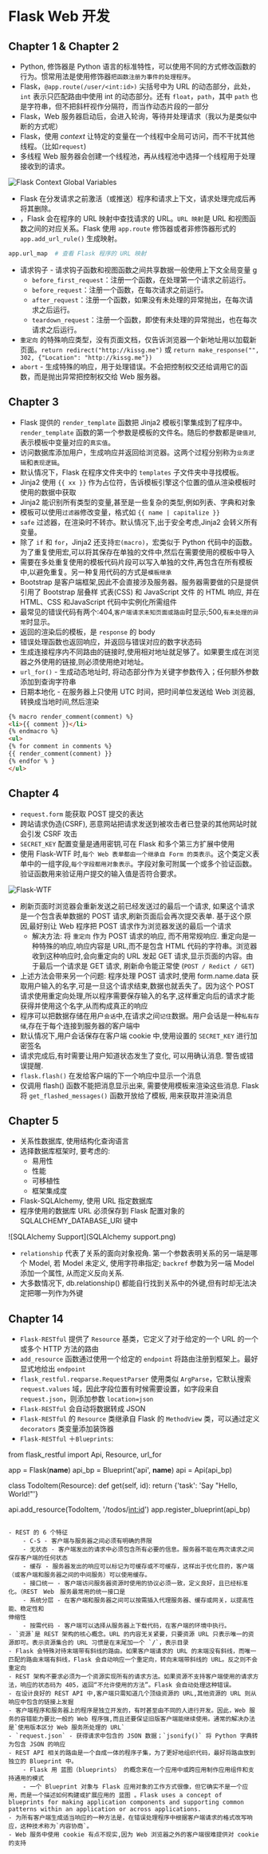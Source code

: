 # Flask Web 开发

## Chapter 1 & Chapter 2

- Python, 修饰器是 Python 语言的标准特性，可以使用不同的方式修改函数的行为。惯常用法是使用修饰器`把函数注册为事件的处理程序`。
- Flask，`@app.route(/user/<int:id>)` 尖括号中为 URL 的动态部分，此处，`int` 表示只匹配路由中使用 int 的动态部分。还有 `float`，`path`，其中 `path` 也是字符串，但不把斜杆视作分隔符，而当作动态片段的一部分
- Flask，Web 服务器启动后，会进入轮询，等待并处理请求（我以为是类似中断的方式呢）
- Flask，使用 *context* 让特定的变量在一个线程中全局可访问，而不干扰其他线程。（比如`request`)
- 多线程 Web 服务器会创建一个线程池，再从线程池中选择一个线程用于处理接收到的请求。

![Flask Context Global Variables](flask_context_global_variables.png)

- Flask 在分发请求之前激活（或推送）程序和请求上下文，请求处理完成后再将其删除。
- ，Flask 会在程序的 URL 映射中查找请求的 URL。`URL 映射`是 URL 和视图函数之间的对应关系。Flask 使用 `app.route` 修饰器或者非修饰器形式的 `app.add_url_rule()` 生成映射。

```python
app.url_map  # 查看 Flask 程序的 URL 映射
```

- 请求钩子 - 请求钩子函数和视图函数之间共享数据一般使用上下文全局变量 g
    - `before_first_request`：注册一个函数，在处理第一个请求之前运行。
    - `before_request`：注册一个函数，在每次请求之前运行。
    - `after_request`：注册一个函数，如果没有未处理的异常抛出，在每次请求之后运行。
    - `teardown_request`：注册一个函数，即使有未处理的异常抛出，也在每次请求之后运行。
- `重定向` 的特殊响应类型，没有页面文档，仅告诉浏览器一个新地址用以加载新页面。`return redirect("http://kissg.me")` 或 `return make_response("", 302, {"Location": "http://kissg.me"})`
- `abort` - 生成特殊的响应，用于处理错误。不会把控制权交还给调用它的函数，而是抛出异常把控制权交给 Web 服务器。

## Chapter 3

- Flask 提供的 `render_template` 函数把 Jinja2 模板引擎集成到了程序中。 `render_template` 函数的第一个参数是模板的文件名。随后的参数都是`键值对`,表示模板中变量对应的`真实值`。
- 访问数据库添加用户，生成响应并返回给浏览器。这两个过程分别称为`业务逻辑`和`表现逻辑`。
- 默认情况下，Flask 在程序文件夹中的 `templates` 子文件夹中寻找模板。
- Jinja2 使用 `{{ xx }}` 作为占位符，告诉模板引擎这个位置的值从渲染模板时使用的数据中获取
- Jinja2 能识别所有类型的变量,甚至是一些复杂的类型,例如列表、字典和对象
- 模板可以使用`过滤器`修改变量，格式如 `{{ name | capitalize }}`
- `safe` 过滤器，在渲染时不转亦。默认情况下,出于安全考虑,Jinja2 会转义所有变量。
- 除了 `if` 和 `for`，Jinja2 还支持`宏(macro)`，宏类似于 Python 代码中的函数。为了重复使用宏,可以将其保存在单独的文件中,然后在需要使用的模板中导入
- 需要在多处重复使用的模板代码片段可以写入单独的文件,再包含在所有模板中,以避免重复。另一种复用代码的方式是`模板继承`
- Bootstrap 是客户端框架,因此不会直接涉及服务器。服务器需要做的只是提供引用了 Bootstrap 层叠样 式表(CSS) 和 JavaScript 文件 的 HTML 响应, 并在 HTML、CSS 和JavaScript 代码中实例化所需组件
- 最常见的错误代码有两个:404,`客户端请求未知页面或路由`时显示;500,`有未处理的异常`时显示。
- 返回的渲染后的模板，是 `response` 的 body
- 错误处理函数也返回响应，并返回与错误对应的数字状态码
- 生成连接程序内不同路由的链接时,使用相对地址就足够了。如果要生成在浏览器之外使用的链接,则必须使用绝对地址。
- `url_for()` - 生成动态地址时, 将动态部分作为关键字参数传入；任何额外参数添加到查询字符串
- 日期本地化 - 在服务器上只使用 UTC 时间，把时间单位发送给 Web 浏览器,转换成当地时间,然后渲染

```html
{% macro render_comment(comment) %}
<li>{{ comment }}</li>
{% endmacro %}
<ul>
{% for comment in comments %}
{{ render_comment(comment) }}
{% endfor % }
</ul>
```
## Chapter 4

- `request.form` 能获取 POST 提交的表达
- 跨站请求伪造(CSRF), 恶意网站把请求发送到被攻击者已登录的其他网站时就会引发 CSRF 攻击
- `SECRET_KEY` 配置变量是通用密钥,可在 Flask 和多个第三方扩展中使用
- 使用 Flask-WTF 时,`每个 Web 表单都由一个继承自 Form 的类表示`。这个类定义表单中的一组字段,`每个字段都用对象表示`。字段对象可附属一个或多个验证函数。验证函数用来验证用户提交的输入值是否符合要求。

![Flask-WTF](flask-wtf-support.png)

- 刷新页面时浏览器会重新发送之前已经发送过的最后一个请求, 如果这个请求是一个包含表单数据的 POST 请求,刷新页面后会再次提交表单. 基于这个原因,最好别让 Web 程序把 POST 请求作为浏览器发送的最后一个请求
    - 解决方法: 将 `重定向` 作为 POST 请求的响应, 而不用常规响应. 重定向是一种特殊的响应,响应内容是 URL,而不是包含 HTML 代码的字符串。浏览器收到这种响应时,会向重定向的 URL 发起 GET 请求,显示页面的内容。由于最后一个请求是 GET 请求, 刷新命令能正常使 (`POST / Redict / GET`)
- 上述方法会带来另一个问题: 程序处理 POST 请求时,使用 form.name.data 获取用户输入的名字,可是一旦这个请求结束,数据也就丢失了。因为这个 POST 请求使用重定向处理,所以程序需要保存输入的名字,这样重定向后的请求才能获得并使用这个名字,从而构成真正的响应
- 程序可以把数据存储在用户`会话`中,在请求之间`记住`数据。用户会话是一种`私有存储`,存在于每个连接到服务器的客户端中
- 默认情况下,用户会话保存在客户端 cookie 中,使用设置的 `SECRET_KEY` 进行加密签名
- 请求完成后,有时需要让用户知道状态发生了变化, 可以用确认消息. 警告或错误提醒.
- `flask.flash()` 在发给客户端的下一个响应中显示一个消息
- 仅调用 flash() 函数不能把消息显示出来, 需要使用模板来渲染这些消息. Flask 将 `get_flashed_messages()` 函数开放给了模板, 用来获取并渲染消息

## Chapter 5

- 关系性数据库, 使用结构化查询语言
- 选择数据库框架时, 要考虑的:
    - 易用性
    - 性能
    - 可移植性
    - 框架集成度
- Flask-SQLAlchemy, 使用 URL 指定数据库
- 程序使用的数据库 URL 必须保存到 Flask 配置对象的 SQLALCHEMY_DATABASE_URI 键中

![SQLAlchemy Support](SQLAlchemy support.png)

- `relationship` 代表了关系的面向对象视角. 第一个参数表明关系的另一端是哪个 Model, 若 Model 未定义, 使用字符串指定; `backref` 参数为另一端 Model 添加一个属性, 从而定义反向关系.
- 大多数情况下, db.relationship() 都能自行找到关系中的外键,但有时却无法决定把哪一列作为外键

## Chapter 14

- `Flask-RESTful` 提供了 `Resource` 基类，它定义了对于给定的一个 URL 的一个或多个 HTTP 方法的路由
- `add_resource` 函数通过使用一个给定的 `endpoint` 将路由注册到框架上。最好显式地给出 `endpoint`
- `flask_restful.reqparse.RequestParser` 使用类似 `ArgParse`，它默认搜索 `request.values` 域，因此字段位置有时候需要设置，如字段来自 `request.json`，则添加参数 `location=json`
- `Flask-RESTful` 会自动将数据转成 JSON
- `Flask-RESTful` 的 `Resource` 类继承自 Flask 的 `MethodView` 类，可以通过定义 `decorators` 类变量添加装饰器
- `Flask-RESTful` ＋`Blueprints`:

from flask_restful import Api, Resource, url_for

app = Flask(__name__)
api_bp = Blueprint('api', __name__)
api = Api(api_bp)

class TodoItem(Resource):
    def get(self, id):
        return {'task': 'Say "Hello, World!"'}

api.add_resource(TodoItem, '/todos/<int:id>')
app.register_blueprint(api_bp)
```

- REST 的 6 个特征
    - C-S - 客户端与服务器之间必须有明确的界限
    - 无状态 - 客户端发出的请求中必须包含所有必要的信息。服务器不能在两次请求之间保存客户端的任何状态
    - 缓存 - 服务器发出的响应可以标记为可缓存或不可缓存，这样出于优化目的，客户端（或客户端和服务器之间的中间服务）可以使用缓存。
    - 接口统一 - 客户端访问服务器资源时使用的协议必须一致，定义良好，且已经标准化。（REST　Web　服务最常用的统一接口是　
    - 系统分层 - 在客户端和服务器之间可以按需插入代理服务器、缓存或网关，以提高性能、稳定性和
伸缩性
    - 按需代码 - 客户端可以选择从服务器上下载代码，在客户端的环境中执行。
- `资源`是 REST 架构的核心概念。URL 的内容无关紧要，只要资源 URL 只表示唯一的资源即可。表示资源集合的 URL 习惯是在末尾加一个 `/`，表示目录
- Flask 会特殊对待末端带有斜线的路由。如果客户端请求的 URL 的末端没有斜线，而唯一匹配的路由末端有斜线，Flask 会自动响应一个重定向，转向末端带斜线的 URL。反之则不会重定向
- REST 架构不要求必须为一个资源实现所有的请求方法。如果资源不支持客户端使用的请求方法，响应的状态码为 405，返回“不允许使用的方法”。Flask 会自动处理这种错误。
- 在设计良好的 REST API 中,客户端只需知道几个顶级资源的 URL,其他资源的 URL 则从响应中包含的链接上发掘
- 客户端程序和服务器上的程序是独立开发的，有时甚至由不同的人进行开发。因此，Web 服务的容错能力要比一般的 Web 程序强,而且还要保证旧版客户端能继续使用。通常的解决办法是`使用版本区分 Web 服务所处理的 URL`
- `request.json` - 获得请求中包含的 JSON 数据；`jsonify()` 将 Python 字典转为包含 JSON 的响应
- REST API 相关的路由是一个自成一体的程序子集，为了更好地组织代码，最好将路由放到独立的 Blueprint 中。
    - Flask 用 蓝图（blueprints） 的概念来在一个应用中或跨应用制作应用组件和支持通用的模式
    - 一个 Blueprint 对象与 Flask 应用对象的工作方式很像，但它确实不是一个应用，而是一个描述如何构建或扩展应用的 蓝图 。Flask uses a concept of blueprints for making application components and supporting common patterns within an application or across applications.
- 为所有客户端生成适当响应的一种方法是，在错误处理程序中根据客户端请求的格式改写响应，这种技术称为`内容协商`。
- Web 服务中使用 cookie 有点不现实,因为 Web 浏览器之外的客户端很难提供对 cookie 的支持


